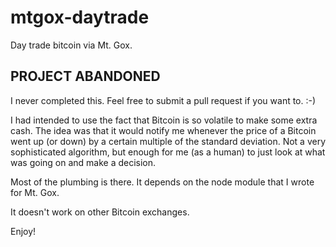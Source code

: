 # mtgox-daytrade

Day trade bitcoin via Mt. Gox.

## PROJECT ABANDONED

I never completed this. Feel free to submit a pull request if you want to. :-)

I had intended to use the fact that Bitcoin is so volatile to make some extra cash. The idea was that
it would notify me whenever the price of a Bitcoin went up (or down) by a certain multiple of the standard
deviation. Not a very sophisticated algorithm, but enough for me (as a human) to just look at what was going
on and make a decision.

Most of the plumbing is there. It depends on the node module that I wrote for Mt. Gox.

It doesn't work on other Bitcoin exchanges.

Enjoy!
